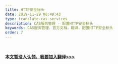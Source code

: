 ```yaml
---
title: HTTP安全标头
date: 2019-11-29 08:49:43
type: translate-cas-services
description: CAS服务管理 - 配置HTTP安全标头
keywords: CAS服务管理，官方文档，翻译，配置HTTP安全标头
order: 7
---
```


<br />

**[本文暂没人认领，我要加入翻译>>>](/translate/join.html)**

<br />
